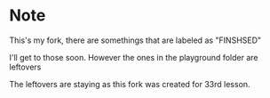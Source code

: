# Note
This's my fork, there are somethings that are labeled as "FINSHSED"

I'll get to those soon. However the ones in the playground folder are leftovers

The leftovers are staying as this fork was created for 33rd lesson.
